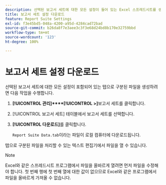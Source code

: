 ```yaml
---
description: 선택된 보고서 세트에 대한 모든 설정이 들어 있는 Excel 스프레드시트를 생성하는 방법을 설명하는 단계입니다.
title: 보고서 세트 설정 다운로드
feature: Report Suite Settings
exl-id: f3e45bd5-048a-4200-a95d-4284cad72bad
source-git-commit: b26da8f7e3aee3c3f3e68d24bd8b170e32759bbd
workflow-type: tm+mt
source-wordcount: '123'
ht-degree: 100%

---
```


# 보고서 세트 설정 다운로드

선택된 보고서 세트에 대한 모든 설정이 포함되어 있는 탭으로 구분된 파일을 생성하려면 다음 작업을 수행합니다.

1. **[!UICONTROL 관리]****[!UICONTROL >]**&#x200B;보고서 세트를 클릭합니다.

2. [!UICONTROL 보고서 세트] 테이블에서 보고서 세트를 선택합니다.

3. **[!UICONTROL 다운로드]**&#x200B;를 클릭합니다.

   `Report Suite Data.tab`이라는 파일이 로컬 컴퓨터에 다운로드됩니다.

탭으로 구분된 파일을 처리할 수 있는 텍스트 편집기에서 파일을 열 수 있습니다.

>[!NOTE]
>
>   Excel와 같은 스프레드시트 프로그램에서 파일을 올바르게 열려면 먼저 파일을 수정해야 합니다. 첫 번째 행에 첫 번째 열에 대한 값이 없으므로 Excel와 같은 프로그램에서 파일을 올바르게 가져올 수 없습니다.
